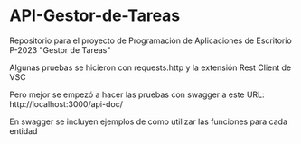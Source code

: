 # API-Gestor-de-Tareas
Repositorio para el proyecto de Programación de Aplicaciones de Escritorio P-2023 "Gestor de Tareas"

Algunas pruebas se hicieron con requests.http y la extensión Rest Client de VSC

Pero mejor se empezó a hacer las pruebas con swagger a este URL: http://localhost:3000/api-doc/

En swagger se incluyen ejemplos de como utilizar las funciones para cada entidad
